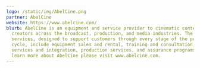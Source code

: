 ```yaml
---
logo: /static/img/AbelCine.png
partner: AbelCine
website: https://www.abelcine.com/
blurb: AbelCine is an equipment and service provider to cinematic content
  creators across the broadcast, production, and media industries. The company’s
  services, designed to support customers through every stage of the production
  cycle, include equipment sales and rental, training and consultation, tech
  services and integration, production services, and assurance programs. To
  learn more about AbelCine please visit www.abelcine.com.
---
```

